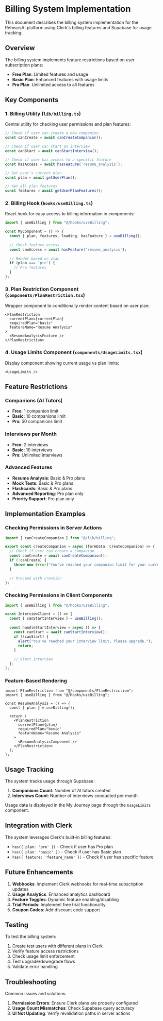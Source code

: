 # Billing System Implementation

This document describes the billing system implementation for the RehearsAI platform using Clerk's billing features and Supabase for usage tracking.

## Overview

The billing system implements feature restrictions based on user subscription plans:
- **Free Plan**: Limited features and usage
- **Basic Plan**: Enhanced features with usage limits
- **Pro Plan**: Unlimited access to all features

## Key Components

### 1. Billing Utility (`lib/billing.ts`)

Central utility for checking user permissions and plan features:

```typescript
// Check if user can create a new companion
const canCreate = await canCreateCompanion();

// Check if user can start an interview
const canStart = await canStartInterview();

// Check if user has access to a specific feature
const hasAccess = await hasFeature('resume_analysis');

// Get user's current plan
const plan = await getUserPlan();

// Get all plan features
const features = await getUserPlanFeatures();
```

### 2. Billing Hook (`hooks/useBilling.ts`)

React hook for easy access to billing information in components:

```typescript
import { useBilling } from "@/hooks/useBilling";

const MyComponent = () => {
  const { plan, features, loading, hasFeature } = useBilling();
  
  // Check feature access
  const canAccess = await hasFeature('resume_analysis');
  
  // Render based on plan
  if (plan === 'pro') {
    // Pro features
  }
};
```

### 3. Plan Restriction Component (`components/PlanRestriction.tsx`)

Wrapper component to conditionally render content based on user plan:

```tsx
<PlanRestriction 
  currentPlan={currentPlan} 
  requiredPlan="basic" 
  featureName="Resume Analysis"
>
  <ResumeAnalysisFeature />
</PlanRestriction>
```

### 4. Usage Limits Component (`components/UsageLimits.tsx`)

Display component showing current usage vs plan limits:

```tsx
<UsageLimits />
```

## Feature Restrictions

### Companions (AI Tutors)
- **Free**: 1 companion limit
- **Basic**: 10 companions limit
- **Pro**: 50 companions limit

### Interviews per Month
- **Free**: 2 interviews
- **Basic**: 10 interviews
- **Pro**: Unlimited interviews

### Advanced Features
- **Resume Analysis**: Basic & Pro plans
- **Mock Tests**: Basic & Pro plans
- **Flashcards**: Basic & Pro plans
- **Advanced Reporting**: Pro plan only
- **Priority Support**: Pro plan only

## Implementation Examples

### Checking Permissions in Server Actions

```typescript
import { canCreateCompanion } from "@/lib/billing";

export const createCompanion = async (formData: CreateCompanion) => {
  // Check if user can create a companion
  const canCreate = await canCreateCompanion();
  if (!canCreate) {
    throw new Error("You've reached your companion limit for your current plan.");
  }
  
  // Proceed with creation
};
```

### Checking Permissions in Client Components

```typescript
import { useBilling } from "@/hooks/useBilling";

const InterviewClient = () => {
  const { canStartInterview } = useBilling();
  
  const handleStartInterview = async () => {
    const canStart = await canStartInterview();
    if (!canStart) {
      alert("You've reached your interview limit. Please upgrade.");
      return;
    }
    
    // Start interview
  };
};
```

### Feature-Based Rendering

```tsx
import PlanRestriction from "@/components/PlanRestriction";
import { useBilling } from "@/hooks/useBilling";

const ResumeAnalysis = () => {
  const { plan } = useBilling();
  
  return (
    <PlanRestriction 
      currentPlan={plan} 
      requiredPlan="basic" 
      featureName="Resume Analysis"
    >
      <ResumeAnalysisComponent />
    </PlanRestriction>
  );
};
```

## Usage Tracking

The system tracks usage through Supabase:

1. **Companions Count**: Number of AI tutors created
2. **Interviews Count**: Number of interviews conducted per month

Usage data is displayed in the My Journey page through the `UsageLimits` component.

## Integration with Clerk

The system leverages Clerk's built-in billing features:

- `has({ plan: 'pro' })` - Check if user has Pro plan
- `has({ plan: 'basic' })` - Check if user has Basic plan
- `has({ feature: 'feature_name' })` - Check if user has specific feature

## Future Enhancements

1. **Webhooks**: Implement Clerk webhooks for real-time subscription updates
2. **Usage Analytics**: Enhanced analytics dashboard
3. **Feature Toggles**: Dynamic feature enabling/disabling
4. **Trial Periods**: Implement free trial functionality
5. **Coupon Codes**: Add discount code support

## Testing

To test the billing system:

1. Create test users with different plans in Clerk
2. Verify feature access restrictions
3. Check usage limit enforcement
4. Test upgrade/downgrade flows
5. Validate error handling

## Troubleshooting

Common issues and solutions:

1. **Permission Errors**: Ensure Clerk plans are properly configured
2. **Usage Count Mismatches**: Check Supabase query accuracy
3. **UI Not Updating**: Verify revalidation paths in server actions